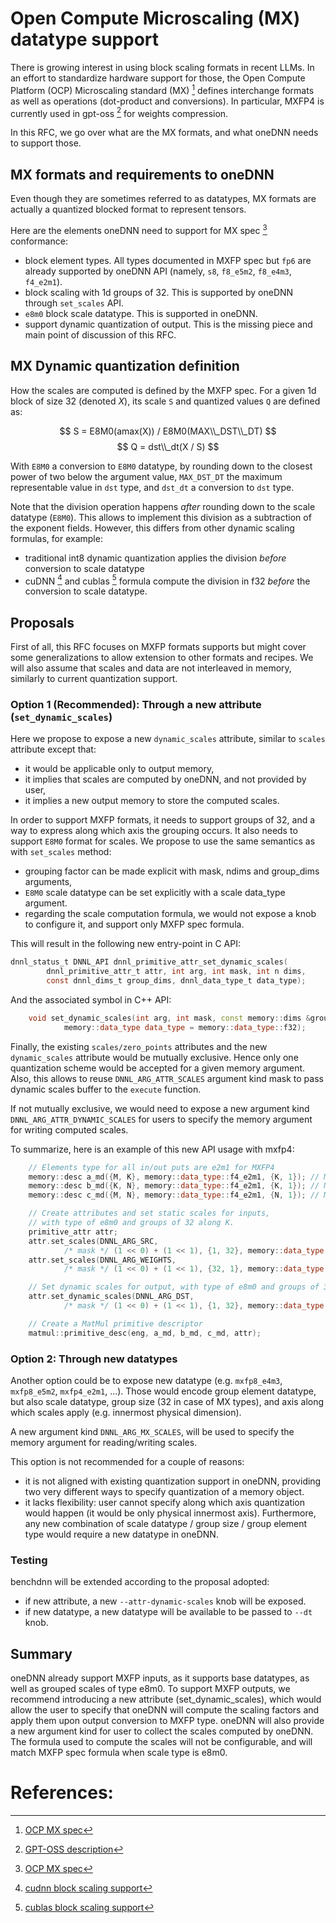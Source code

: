 # Open Compute Microscaling (MX) datatype support

There is growing interest in using block scaling formats in recent
LLMs. In an effort to standardize hardware support for those, the Open
Compute Platform (OCP) Microscaling standard (MX) [^1] defines
interchange formats as well as operations (dot-product and
conversions).  In particular, MXFP4 is currently used in gpt-oss [^2]
for weights compression.

In this RFC, we go over what are the MX formats, and what oneDNN needs
to support those.

## MX formats and requirements to oneDNN

Even though they are sometimes referred to as datatypes, MX formats
are actually a quantized blocked format to represent tensors.

Here are the elements oneDNN need to support for MX spec [^1] conformance:
- block element types. All types documented in MXFP spec but `fp6` are
  already supported by oneDNN API (namely, `s8`, `f8_e5m2`, `f8_e4m3`,
  `f4_e2m1`).
- block scaling with 1d groups of 32. This is supported by oneDNN
  through `set_scales` API.
- `e8m0` block scale datatype. This is supported in oneDNN.
- support dynamic quantization of output. This is the missing piece
  and main point of discussion of this RFC.

## MX Dynamic quantization definition

How the scales are computed is defined by the MXFP spec. For a given
1d block of size 32 (denoted $`X`$), its scale `S` and quantized values `Q`
are defined as:

$$ S = E8M0(amax(X)) / E8M0(MAX\\_DST\\_DT) $$
$$ Q = dst\\_dt(X / S) $$

With `E8M0` a conversion to `E8M0` datatype, by rounding down to the
closest power of two below the argument value, `MAX_DST_DT` the
maximum representable value in `dst` type, and `dst_dt` a conversion
to `dst` type.

Note that the division operation happens _after_ rounding down to the
scale datatype (`E8M0`). This allows to implement this division as a
subtraction of the exponent fields. However, this differs from other
dynamic scaling formulas, for example:
- traditional int8 dynamic quantization applies the division _before_
  conversion to scale datatype
- cuDNN [^3] and cublas [^4] formula compute the division in f32
  _before_ the conversion to scale datatype.

## Proposals

First of all, this RFC focuses on MXFP formats supports but might
cover some generalizations to allow extension to other formats and
recipes.  We will also assume that scales and data are not interleaved
in memory, similarly to current quantization support.

### Option 1 (Recommended): Through a new attribute (`set_dynamic_scales`)

Here we propose to expose a new `dynamic_scales` attribute, similar to
`scales` attribute except that:
- it would be applicable only to output memory,
- it implies that scales are computed by oneDNN, and not provided by user,
- it implies a new output memory to store the computed scales.

In order to support MXFP formats, it needs to support groups of 32,
and a way to express along which axis the grouping occurs. It also
needs to support `E8M0` format for scales. We propose to use the same
semantics as with `set_scales` method:
- grouping factor can be made explicit with mask, ndims and group_dims
  arguments,
- `E8M0` scale datatype can be set explicitly with a scale data_type
  argument.
- regarding the scale computation formula, we would not expose a knob
  to configure it, and support only MXFP spec formula.

This will result in the following new entry-point in C API:
```C
dnnl_status_t DNNL_API dnnl_primitive_attr_set_dynamic_scales(
        dnnl_primitive_attr_t attr, int arg, int mask, int n dims,
        const dnnl_dims_t group_dims, dnnl_data_type_t data_type);
```

And the associated symbol in C++ API:
```c++
    void set_dynamic_scales(int arg, int mask, const memory::dims &groups,
            memory::data_type data_type = memory::data_type::f32);
```

Finally, the existing `scales/zero_points` attributes and the new
`dynamic_scales` attribute would be mutually exclusive. Hence only one
quantization scheme would be accepted for a given memory argument.
Also, this allows to reuse `DNNL_ARG_ATTR_SCALES` argument kind mask
to pass dynamic scales buffer to the `execute` function.

If not mutually exclusive, we would need to expose a new argument kind
`DNNL_ARG_ATTR_DYNAMIC_SCALES` for users to specify the memory
argument for writing computed scales.

To summarize, here is an example of this new API usage with mxfp4:
``` C++
    // Elements type for all in/out puts are e2m1 for MXFP4
    memory::desc a_md({M, K}, memory::data_type::f4_e2m1, {K, 1}); // M x K layout
    memory::desc b_md({K, N}, memory::data_type::f4_e2m1, {K, 1}); // N x K layout
    memory::desc c_md({M, N}, memory::data_type::f4_e2m1, {N, 1}); // M x N layout

    // Create attributes and set static scales for inputs, 
    // with type of e8m0 and groups of 32 along K. 
    primitive_attr attr;
    attr.set_scales(DNNL_ARG_SRC,
            /* mask */ (1 << 0) + (1 << 1), {1, 32}, memory::data_type::e8m0);
    attr.set_scales(DNNL_ARG_WEIGHTS,
            /* mask */ (1 << 0) + (1 << 1), {32, 1}, memory::data_type::e8m0);

    // Set dynamic scales for output, with type of e8m0 and groups of 32 along K.
    attr.set_dynamic_scales(DNNL_ARG_DST,
            /* mask */ (1 << 0) + (1 << 1), {1, 32}, memory::data_type::e8m0);

    // Create a MatMul primitive descriptor
    matmul::primitive_desc(eng, a_md, b_md, c_md, attr);
```

### Option 2: Through new datatypes 

Another option could be to expose new datatype (e.g. `mxfp8_e4m3`,
`mxfp8_e5m2`, `mxfp4_e2m1`, ...). Those would encode group element
datatype, but also scale datatype, group size (32 in case of MX
types), and axis along which scales apply (e.g. innermost physical
dimension).

A new argument kind `DNNL_ARG_MX_SCALES`, will be used to
specify the memory argument for reading/writing scales.

This option is not recommended for a couple of reasons:
- it is not aligned with existing quantization support in oneDNN,
  providing two very different ways to specify quantization of a
  memory object.
- it lacks flexibility: user cannot specify along which axis
  quantization would happen (it would be only physical innermost
  axis). Furthermore, any new combination of scale datatype / group
  size / group element type would require a new datatype in oneDNN.

### Testing

benchdnn will be extended according to the proposal adopted:
- if new attribute, a new `--attr-dynamic-scales` knob will be
  exposed.
- if new datatype, a new datatype will be available to be passed to
  `--dt` knob.

## Summary

oneDNN already support MXFP inputs, as it supports base datatypes, as
well as grouped scales of type e8m0. To support MXFP outputs, we
recommend introducing a new attribute (set_dynamic_scales), which
would allow the user to specify that oneDNN will compute the scaling
factors and apply them upon output conversion to MXFP type. oneDNN
will also provide a new argument kind for user to collect the scales
computed by oneDNN. The formula used to compute the scales will not be
configurable, and will match MXFP spec formula when scale type is
e8m0.

# References:


[^1]: [OCP MX spec](https://www.opencompute.org/documents/ocp-microscaling-formats-mx-v1-0-spec-final-pdf)
[^2]: [GPT-OSS description](https://huggingface.co/openai/gpt-oss-20b)
[^3]: [cudnn block scaling support](https://docs.nvidia.com/deeplearning/cudnn/frontend/latest/operations/BlockScaling.html#block-scale-quantize)
[^4]: [cublas block scaling support](https://docs.nvidia.com/cuda/cublas/index.html#d-block-quantization)
